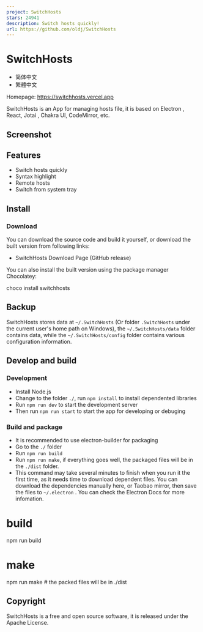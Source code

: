 ```yaml
---
project: SwitchHosts
stars: 24941
description: Switch hosts quickly!
url: https://github.com/oldj/SwitchHosts
---
```


SwitchHosts
===========

-   简体中文
-   繁體中文

Homepage: https://switchhosts.vercel.app

SwitchHosts is an App for managing hosts file, it is based on Electron , React, Jotai , Chakra UI, CodeMirror, etc.

Screenshot
----------

Features
--------

-   Switch hosts quickly
-   Syntax highlight
-   Remote hosts
-   Switch from system tray

Install
-------

### Download

You can download the source code and build it yourself, or download the built version from following links:

-   SwitchHosts Download Page (GitHub release)

You can also install the built version using the package manager Chocolatey:

choco install switchhosts

Backup
------

SwitchHosts stores data at `~/.SwitchHosts` (Or folder `.SwitchHosts` under the current user's home path on Windows), the `~/.SwitchHosts/data` folder contains data, while the `~/.SwitchHosts/config` folder contains various configuration information.

Develop and build
-----------------

### Development

-   Install Node.js
-   Change to the folder `./`, run `npm install` to install dependented libraries
-   Run `npm run dev` to start the development server
-   Then run `npm run start` to start the app for developing or debuging

### Build and package

-   It is recommended to use electron-builder for packaging
-   Go to the `./` folder
-   Run `npm run build`
-   Run `npm run make`, if everything goes well, the packaged files will be in the `./dist` folder.
-   This command may take several minutes to finish when you run it the first time, as it needs time to download dependent files. You can download the dependencies manually here, or Taobao mirror, then save the files to `~/.electron` . You can check the Electron Docs for more infomation.

# build
npm run build

# make
npm run make # the packed files will be in ./dist

Copyright
---------

SwitchHosts is a free and open source software, it is released under the Apache License.
